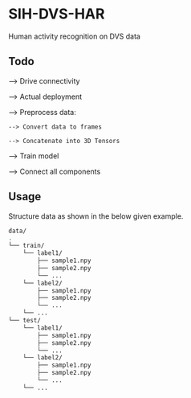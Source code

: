 # SIH-DVS-HAR

Human activity recognition on DVS data

## Todo

--> Drive connectivity

--> Actual deployment

--> Preprocess data:

	--> Convert data to frames

	--> Concatenate into 3D Tensors

--> Train model

--> Connect all components

## Usage

Structure data as shown in the below given example.

```bash
data/
.
└── train/
	└── label1/
		├── sample1.npy
		├── sample2.npy
		└── ...
	└── label2/
		├── sample1.npy
		├── sample2.npy
		└── ...
	└── ...
└── test/
	└── label1/
		├── sample1.npy
		├── sample2.npy
		└── ...
	└── label2/
		├── sample1.npy
		├── sample2.npy
		└── ...		
	└── ...
```